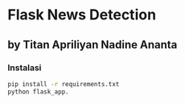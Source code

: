 # Flask News Detection
## by Titan Apriliyan Nadine Ananta

### Instalasi

```sh
pip install -r requirements.txt
python flask_app.
```
